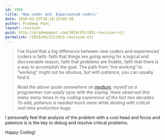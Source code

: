 ```yaml
---
id: 1956
title: 'New coder and  Experienced coders'
date: 2019-03-23T18:19:12+05:30
author: Pradeep Pant
layout: revision
guid: http://pradeeppant.com/2019/03/1951-revision-v1/
permalink: /2019/03/23/1951-revision-v1/
---
```

<blockquote class="wp-block-quote">
  <p>
    I’ve found that a big difference between new coders and experienced coders is faith: faith that things are going wrong for a logical and discoverable reason, faith that problems are fixable, faith that there is a way to accomplish the goal. The path from “not working” to “working” might not be obvious, but with patience, you can usually find it.
  </p>
  
  <cite>Read the above quote somewhere on <a href="https://medium.com&quot;">medium</a>, myself as a programmer can easily sync with the saying. Have observed this many many times in my coding experience of the last two decades. To add, patience is needed much more while dealing with critical real-time production bugs. </cite>
</blockquote>

I personally feel that analysis of the problem with a cool head and focus and pateince is is the key to debug and resolve critical problems.

Happy Coding!